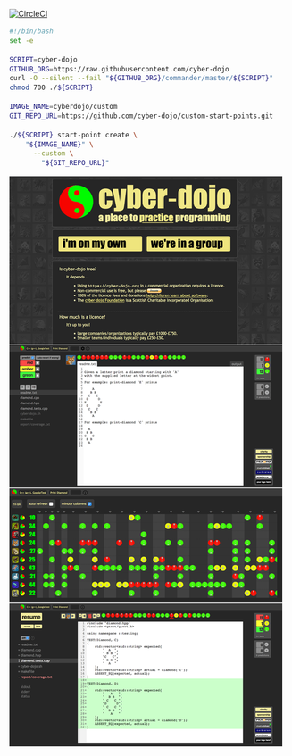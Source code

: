 
[![CircleCI](https://circleci.com/gh/cyber-dojo/custom.svg?style=svg)](https://circleci.com/gh/cyber-dojo/custom-start-points)

```bash
#!/bin/bash
set -e

SCRIPT=cyber-dojo
GITHUB_ORG=https://raw.githubusercontent.com/cyber-dojo
curl -O --silent --fail "${GITHUB_ORG}/commander/master/${SCRIPT}"
chmod 700 ./${SCRIPT}

IMAGE_NAME=cyberdojo/custom
GIT_REPO_URL=https://github.com/cyber-dojo/custom-start-points.git

./${SCRIPT} start-point create \
    "${IMAGE_NAME}" \
      --custom \
        "${GIT_REPO_URL}"
```

![cyber-dojo.org home page](https://github.com/cyber-dojo/cyber-dojo/blob/master/shared/home_page_snapshot.png)
